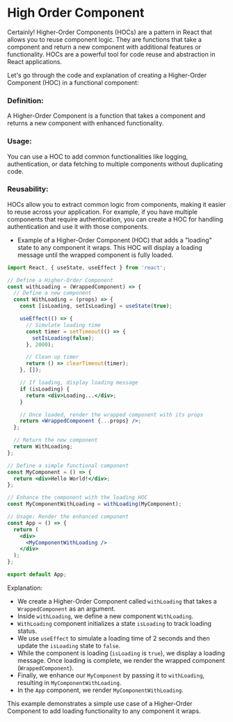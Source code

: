 # High Order Component

Certainly! Higher-Order Components (HOCs) are a pattern in React that allows you to reuse component logic. They are functions that take a component and return a new component with additional features or functionality. HOCs are a powerful tool for code reuse and abstraction in React applications.

Let's go through the code and explanation of creating a Higher-Order Component (HOC) in a functional component:

### Definition:
A Higher-Order Component is a function that takes a component and returns a new component with enhanced functionality.

### Usage:
You can use a HOC to add common functionalities like logging, authentication, or data fetching to multiple components without duplicating code.

### Reusability:
HOCs allow you to extract common logic from components, making it easier to reuse across your application. For example, if you have multiple components that require authentication, you can create a HOC for handling authentication and use it with those components.

- Example of a Higher-Order Component (HOC) that adds a "loading" state to any component it wraps. This HOC will display a loading message until the wrapped component is fully loaded.

```jsx
import React, { useState, useEffect } from 'react';

// Define a Higher-Order Component
const withLoading = (WrappedComponent) => {
  // Define a new component
  const WithLoading = (props) => {
    const [isLoading, setIsLoading] = useState(true);

    useEffect(() => {
      // Simulate loading time
      const timer = setTimeout(() => {
        setIsLoading(false);
      }, 2000);

      // Clean up timer
      return () => clearTimeout(timer);
    }, []);

    // If loading, display loading message
    if (isLoading) {
      return <div>Loading...</div>;
    }

    // Once loaded, render the wrapped component with its props
    return <WrappedComponent {...props} />;
  };

  // Return the new component
  return WithLoading;
};

// Define a simple functional component
const MyComponent = () => {
  return <div>Hello World!</div>;
};

// Enhance the component with the loading HOC
const MyComponentWithLoading = withLoading(MyComponent);

// Usage: Render the enhanced component
const App = () => {
  return (
    <div>
      <MyComponentWithLoading />
    </div>
  );
};

export default App;
```

Explanation:

- We create a Higher-Order Component called `withLoading` that takes a `WrappedComponent` as an argument.
- Inside `withLoading`, we define a new component `WithLoading`.
- `WithLoading` component initializes a state `isLoading` to track loading status.
- We use `useEffect` to simulate a loading time of 2 seconds and then update the `isLoading` state to `false`.
- While the component is loading (`isLoading` is `true`), we display a loading message. Once loading is complete, we render the wrapped component (`WrappedComponent`).
- Finally, we enhance our `MyComponent` by passing it to `withLoading`, resulting in `MyComponentWithLoading`.
- In the `App` component, we render `MyComponentWithLoading`.

This example demonstrates a simple use case of a Higher-Order Component to add loading functionality to any component it wraps.
